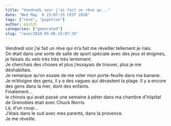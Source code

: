```yaml
---
title: "Vendredi soir j’ai fait un rêve qu..."
date: "Wed May  6 23:07:35 CEST 2020"
tags: ["reve", "pipotron"]
author: m1ch3l
categories: ["generated"]
slug: "reve/2020-05-06-23:07:35"
---
```


Vendredi soir j’ai fait un rêve qui m’a fait me réveiller tellement je riais.<br>
On était dans une sorte de salle de sport spéciale avec des jeux et énigmes, je faisais du velo très très très lentement.<br>
Je cherchais des choses et plus j’essayais de trouver, plus je me déshabillais.<br>
Je remarque qu’on essaie de me voler mon porte-feuille dans ma banane. Je m’éloigne des gens, il y a des vagues qui dévastent la plage. Il y a encore des gens dans la mer, dont des enfants.<br>
Finalement...<br>
le chinois qui avait passé une semaine à pêter dans ma chambre d'hôpital de Grenobles était avec Chuck Norris.<br>
Là, d'un coup...<br>
J’étais dans le sud avec mes parents, dans la provence.<br>
Je me réveille.<br>

